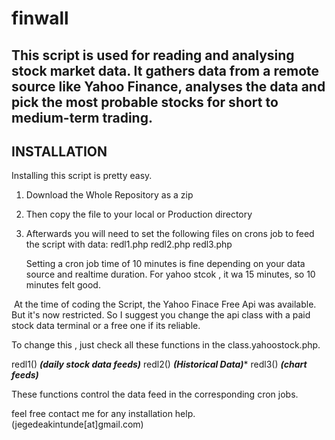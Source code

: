 # finwall

## This script is used for reading and analysing stock market data. It gathers data from a remote source like Yahoo Finance, analyses the data and pick the most probable stocks for short to medium-term trading.


## INSTALLATION

Installing this script is pretty easy. 

1) Download the Whole Repository as a zip
2) Then copy the file to your local or Production directory
3) Afterwards you will need to set the following files on crons job to feed the script with data: 
    redl1.php redl2.php redl3.php
    
    Setting a cron job time of 10 minutes is fine depending on your data source and realtime duration. For yahoo stcok , it wa 15 minutes, so 10 minutes felt good.
    
  At the time of coding the Script, the Yahoo Finace Free Api was available. But it's now restricted. So I suggest you change the api class with a paid stock data terminal or a free one if its reliable.
  
  To change this , just check all these functions in the class.yahoostock.php.
  
  redl1() ***(daily stock data feeds)***
  redl2()  ***(Historical Data)****
  redl3()   ***(chart feeds)***   
  
  These functions control the data feed in the  corresponding cron jobs.

feel free contact me for any installation help. (jegedeakintunde[at]gmail.com)
